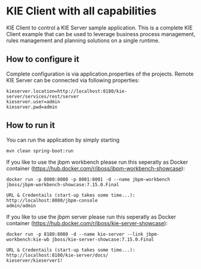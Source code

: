 KIE Client with all capabilities
========================================

KIE Client to control a KIE Server sample application.
This is a complete KIE Client example that can be used to leverage
business process management, rules management and planning solutions on a single runtime.

How to configure it
------------------------------

Complete configuration is via application.properties of the projects.
Remote KIE Server can be connected via following properties:

```
kieserver.location=http://localhost:8180/kie-server/services/rest/server
kieserver.user=admin
kieserver.pwd=admin
```

How to run it
------------------------------

You can run the application by simply starting

```
mvn clean spring-boot:run
```

If you like to use the jbpm workbench please run this seperatly as Docker container (https://hub.docker.com/r/jboss/jbpm-workbench-showcase):

```
docker run -p 8080:8080 -p 8001:8001 -d --name jbpm-workbench jboss/jbpm-workbench-showcase:7.15.0.Final

URL & Credentails (start-up takes some time...):
http://localhost:8080/jbpm-console
admin/admin
```

If you like to use the jbpm server please run this seperatly as Docker container (https://hub.docker.com/r/jboss/kie-server-showcase):

```
docker run -p 8180:8080 -d --name kie-server --link jbpm-workbench:kie-wb jboss/kie-server-showcase:7.15.0.Final

URL & Credentails (start-up takes some time...):
http://localhost:8180/kie-server/docs/
kieserver/kieserver1!
```
